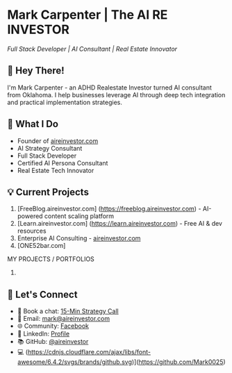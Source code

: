

# Mark Carpenter | The AI RE INVESTOR
*Full Stack Developer | AI Consultant | Real Estate Innovator*

## 👋 Hey There!
I'm Mark Carpenter - an ADHD Realestate Investor turned AI consultant from Oklahoma. I help businesses leverage AI through deep tech integration and practical implementation strategies.

## 🚀 What I Do
- Founder of [aireinvestor.com](https://aireinvestor.com)
- AI Strategy Consultant
- Full Stack Developer
- Certified AI Persona Consultant
- Real Estate Tech Innovator

## 💡 Current Projects
1. [FreeBlog.aireinvestor.com]  (https://freeblog.aireinvestor.com)   - AI-powered content scaling platform
2. [Learn.aireinvestor.com] (https://learn.aireinvestor.com) - Free AI & dev resources
3. Enterprise AI Consulting - [aireinvestor.com](https://aireinvestor.com)
4. [ONE52bar.com]

MY PROJECTS / PORTFOLIOS 

1. 

## 🤝 Let's Connect
- 📅 Book a chat: [15-Min Strategy Call](https://api.leadconnectorhq.com/widget/booking/X997wA5xcSPMCNfiD7Z5)
- 📧 Email: mark@aireinvestor.com
- 🌐 Community: [Facebook](https://www.facebook.com/aireinvestor)
- 💼 LinkedIn: [Profile](https://www.linkedin.com/in/mark-carpenter-573b4b76/)
- 📚 GitHub: [@aireinvestor](https://github.com/THE-AI-REAL-ESTATE-INVESTOR)
- 💻 (https://cdnjs.cloudflare.com/ajax/libs/font-awesome/6.4.2/svgs/brands/github.svg)](https://github.com/Mark0025)



